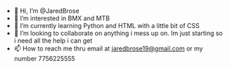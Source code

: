 - 👋 Hi, I’m @JaredBrose
- 👀 I’m interested in BMX and MTB
- 🌱 I’m currently learning Python and HTML with a little bit of CSS
- 💞️ I’m looking to collaborate on anything i mess up on. Im just starting so i need all the help i can get
- 📫 How to reach me thru email at jaredbrose19@gmail.com or my number 7756225555

<!---
JaredBrose/JaredBrose is a ✨ special ✨ repository because its `README.md` (this file) appears on your GitHub profile.
You can click the Preview link to take a look at your changes.
--->
